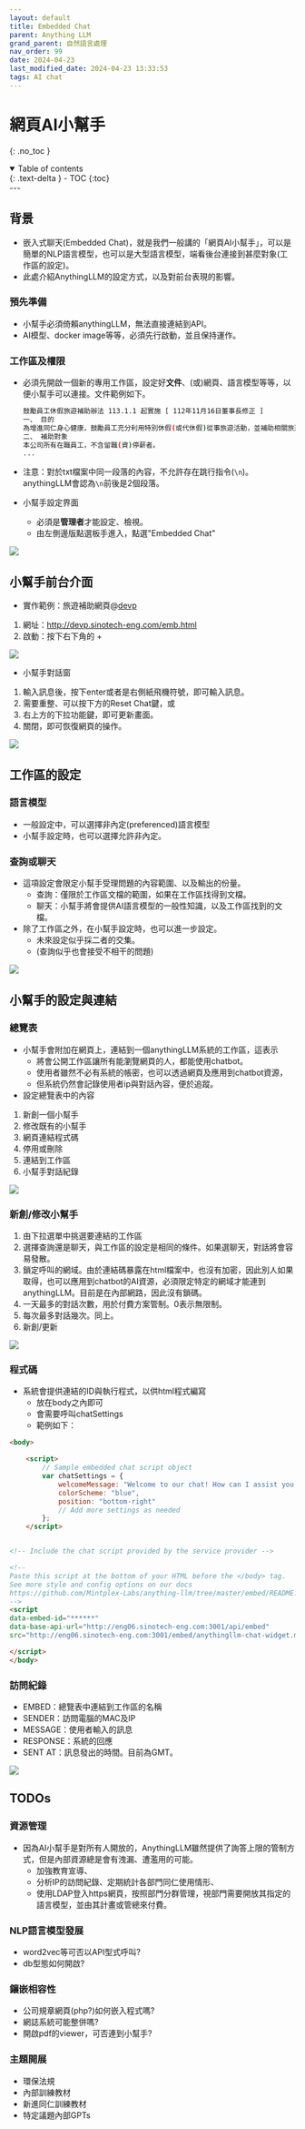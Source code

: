 ```yaml
---
layout: default
title: Embedded Chat
parent: Anything LLM
grand_parent: 自然語言處理
nav_order: 99
date: 2024-04-23
last_modified_date: 2024-04-23 13:33:53
tags: AI chat
---
```



# 網頁AI小幫手
{: .no_toc }

<details open markdown="block">
  <summary>
    Table of contents
  </summary>
  {: .text-delta }
- TOC
{:toc}
</details>
---

## 背景

- 嵌入式聊天(Embedded Chat)，就是我們一般講的「網頁AI小幫手」，可以是簡單的NLP語言模型，也可以是大型語言模型，端看後台連接到甚麼對象(工作區的設定)。
- 此處介紹AnythingLLM的設定方式，以及對前台表現的影響。

### 預先準備

- 小幫手必須倚賴anythingLLM，無法直接連結到API。
- AI模型、docker image等等，必須先行啟動，並且保持運作。

### 工作區及權限

- 必須先開啟一個新的專用工作區，設定好**文件**、(或)網頁、語言模型等等，以便小幫手可以連接。文件範例如下。

  ```bash
  鼓勵員工休假旅遊補助辦法 113.1.1 起實施 [ 112年11月16日董事長修正 ]
  一、 目的
  為增進同仁身心健康，鼓勵員工充分利用特別休假(或代休假)從事旅遊活動，並補助相關旅遊費用，特訂定本辦法。
  二、 補助對象
  本公司所有在職員工，不含留職(資)停薪者。
  ...
  ```

- 注意：對於txt檔案中同一段落的內容，不允許存在跳行指令(`\n`)。anythingLLM會認為`\n`前後是2個段落。

- 小幫手設定界面
  - 必須是**管理者**才能設定、檢視。
  - 由左側邊版點選板手進入，點選"Embedded Chat"

![](emb_pngs/2024-04-23-13-41-03.png)

## 小幫手前台介面

- 實作範例：旅遊補助網頁@[devp](http://devp.sinotech-eng.com/emb.html)
1. 網址：http://devp.sinotech-eng.com/emb.html
1. 啟動：按下右下角的 +

![](emb_pngs/2024-04-24-05-27-08.png)

- 小幫手對話窗
1. 輸入訊息後，按下enter或者是右側紙飛機符號，即可輸入訊息。
2. 需要重整、可以按下方的Reset Chat鍵，或
3. 右上方的下拉功能鍵，即可更新畫面。
4. 關閉，即可恢復網頁的操作。

![](emb_pngs/2024-04-23-14-29-57.png)

## 工作區的設定

### 語言模型

- 一般設定中，可以選擇非內定(preferenced)語言模型
- 小幫手設定時，也可以選擇允許非內定。

### 查詢或聊天

- 這項設定會限定小幫手受理問題的內容範圍、以及輸出的份量。
  - 查詢：僅限於工作區文檔的範圍，如果在工作區找得到文檔。
  - 聊天：小幫手將會提供AI語言模型的一般性知識，以及工作區找到的文檔。
- 除了工作區之外，在小幫手設定時，也可以進一步設定。
  - 未來設定似乎採二者的交集。
  - (查詢似乎也會接受不相干的問題)

![](emb_pngs/2024-04-23-14-07-12.png)

## 小幫手的設定與連結

### 總覽表

- 小幫手會附加在網頁上，連結到一個anythingLLM系統的工作區，這表示
  - 將會公開工作區讓所有能瀏覽網頁的人，都能使用chatbot。
  - 使用者雖然不必有系統的帳密，也可以透過網頁及應用到chatbot資源，
  - 但系統仍然會記錄使用者ip與對話內容，便於追蹤。
- 設定總覽表中的內容

1. 新創一個小幫手
2. 修改既有的小幫手
3. 網頁連結程式碼
4. 停用或刪除
5. 連結到工作區
6. 小幫手對話紀錄

![](emb_pngs/2024-04-23-14-46-55.png)

### 新創/修改小幫手

1. 由下拉選單中挑選要連結的工作區
2. 選擇查詢還是聊天，與工作區的設定是相同的條件。如果選聊天，對話將會容易發散。
3. 鎖定呼叫的網域。由於連結碼暴露在html檔案中，也沒有加密，因此別人如果取得，也可以應用到chatbot的AI資源，必須限定特定的網域才能連到anythingLLM。目前是在內部網路，因此沒有鎖碼。
4. 一天最多的對話次數，用於付費方案管制。0表示無限制。
5. 每次最多對話幾次。同上。
6. 新創/更新

![](emb_pngs/2024-04-23-16-14-16.png)

### 程式碼

- 系統會提供連結的ID與執行程式，以供html程式編寫
  - 放在body之內即可
  - 會需要呼叫chatSettings
  - 範例如下：

```html
<body>

    <script>
        // Sample embedded chat script object
        var chatSettings = {
            welcomeMessage: "Welcome to our chat! How can I assist you today?",
            colorScheme: "blue",
            position: "bottom-right"
            // Add more settings as needed
        };
    </script>


<!-- Include the chat script provided by the service provider -->

<!--
Paste this script at the bottom of your HTML before the </body> tag.
See more style and config options on our docs
https://github.com/Mintplex-Labs/anything-llm/tree/master/embed/README.md
-->
<script
data-embed-id="******"
data-base-api-url="http://eng06.sinotech-eng.com:3001/api/embed"
src="http://eng06.sinotech-eng.com:3001/embed/anythingllm-chat-widget.min.js">

</script>
</body>
```

### 訪問紀錄

- EMBED：總覽表中連結到工作區的名稱
- SENDER：訪問電腦的MAC及IP
- MESSAGE：使用者輸入的訊息
- RESPONSE：系統的回應
- SENT AT：訊息發出的時間。目前為GMT。

![](emb_pngs/2024-04-23-16-32-08.png)

## TODOs

### 資源管理

- 因為AI小幫手是對所有人開放的，AnythingLLM雖然提供了詢答上限的管制方式，但是內部資源總是會有洩漏、遭濫用的可能。
  - 加強教育宣導、
  - 分析IP的訪問紀錄、定期統計各部門同仁使用情形、
  - 使用LDAP登入https網頁，按照部門分群管理，視部門需要開放其指定的語言模型，並由其計畫或管總來付費。

### NLP語言模型發展

- word2vec等可否以API型式呼叫?
- db型態如何開啟?

### 鑲嵌相容性

- 公司規章網頁(php?)如何嵌入程式嗎?
- 網誌系統可能整併嗎?
- 開啟pdf的viewer，可否連到小幫手?

### 主題開展

- 環保法規
- 內部訓練教材
- 新進同仁訓練教材
- 特定議題內部GPTs
